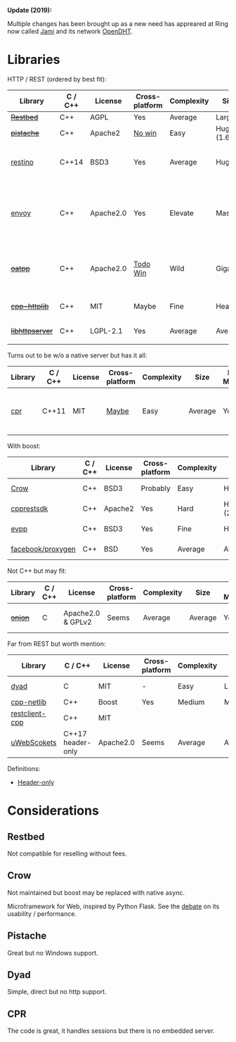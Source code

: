 **Update (2019):**

Multiple changes has been brought up as a new need has appreared at Ring now called [Jami](jami.net) and its network [OpenDHT](https://opendht.net).

# Libraries

HTTP / REST (ordered by best fit):

Library | C / C++ | License | Cross-platform | Complexity | Size | Releases / Maintenance | Session | Content
---|---|---|---|---|---|---|---|---
[~~Restbed~~](https://github.com/Corvusoft/restbed) | C++ | AGPL | Yes | Average | Large | Yes | Yes | REST
[~~pistache~~](https://github.com/oktal/pistache) | C++ | Apache2 | [No win](https://github.com/oktal/pistache/issues/6) | Easy | Huge (1.6M) | Yes | ? | REST
[restino](https://github.com/Stiffstream/restinio) | C++14 | BSD3 | Yes | Average | Huge | Yes | Yes with [Async HTTP Pipelining](https://github.com/Stiffstream/restinio/tree/master/dev/test/http_pipelining) | Rest
[envoy](https://github.com/envoyproxy/envoy) | C++ | Apache2.0 | Yes | Elevate | Massive | Lots | Probably | Used by many major corps. & has a [security audit](https://github.com/envoyproxy/envoy/blob/master/docs/SECURITY_AUDIT.pdf)
[~~oatpp~~](https://github.com/oatpp/oatpp) | C++ | Apache2.0 | [Todo Win](https://github.com/oatpp/oatpp/issues/2) | Wild | Gigantic | Yes | No | fast, rest, async, **very complex**
[~~cpp-httplib~~](https://github.com/yhirose/cpp-httplib) | C++ | MIT | Maybe | Fine | Header | Yes | No | HTTP, [not async](https://github.com/yhirose/cpp-httplib/issues/133)
[~~libhttpserver~~](https://github.com/etr/libhttpserver) | C++ | LGPL-2.1 | Yes | Average | Average | Yes | No | not async
[]() | | | | | | | | 


Turns out to be w/o a native server but has it all:

Library | C / C++ | License | Cross-platform | Complexity | Size | Releases / Maintenance | Session | Content
---|---|---|---|---|---|---|---|---
[cpr](https://github.com/whoshuu/cpr) | C++11 | MIT | [Maybe](https://github.com/whoshuu/cpr/search?q=windows&type=Issues) | Easy | Average | Yes | Yes [but](https://github.com/whoshuu/cpr/issues/69) | Async, libcurl, for its server, it uses [mongoose](https://github.com/cesanta/mongoose)

With boost:

Library | C / C++ | License | Cross-platform | Complexity | Size | Releases / Maintenance | Content
---|---|---|---|---|---|---|---
[Crow](https://github.com/ipkn/crow) | C++ | BSD3 | Probably | Easy | Header | Not maintained | REST
[cpprestsdk](https://github.com/Microsoft/cpprestsdk) | C++ | Apache2 | Yes | Hard | Huge (2M) | Yes | REST
[evpp](https://github.com/Qihoo360/evpp) | C++ | BSD3 | Yes | Fine | Huge | Yes | high load for TCP/UDP/HTTP
[facebook/proxygen](https://github.com/facebook/proxygen) | C++ | BSD | Yes | Average | Average | Lots | Libraries with HTTP server

Not C++ but may fit:

Library | C / C++ | License | Cross-platform | Complexity | Size | Releases / Maintenance | Session | Content
---|---|---|---|---|---|---|---|---
[~~onion~~](https://github.com/davidmoreno/onion) | C | Apache2.0 & GPLv2 | Seems | Average | Average | Yes | Yes | Webserver as plugin, [not async](https://github.com/davidmoreno/onion/issues/237)

Far from REST but worth mention:

Library | C / C++ | License | Cross-platform | Complexity | Size | Releases / Maintenance | Boost | Content
---|---|---|---|---|---|---|---|---
[dyad](https://github.com/rxi/dyad) | C | MIT | - | Easy | Light | Not maintained | No | Async TCP
[cpp-netlib](https://github.com/cpp-netlib/cpp-netlib) | C++ | Boost | Yes | Medium | Medium | Yes | Yes | HTTP
[restclient-cpp](https://github.com/mrtazz/restclient-cpp) | C++ | MIT | | | | Yes | | libcurl wrapper
[uWebScokets](https://github.com/uNetworking/uWebSockets) | C++17 header-only | Apache2.0 | Seems | Average | Average | Lots | No | websockets, js lib, clang


Definitions:

- [Header-only](https://en.wikipedia.org/wiki/Header-only)

# Considerations

## Restbed

Not compatible for reselling without fees.

## Crow

Not maintained but boost may be replaced with native async.

Microframework for Web, inspired by Python Flask. See the [debate](https://news.ycombinator.com/item?id=8002604) on its usability / performance.

## Pistache

Great but no Windows support.

## Dyad

Simple, direct but no http support.

## CPR

The code is great, it handles sessions but there is no embedded server.

